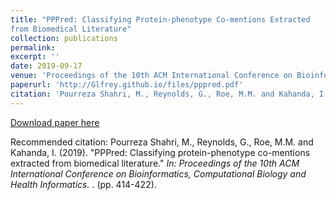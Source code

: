 ```yaml
---
title: "PPPred: Classifying Protein-phenotype Co-mentions Extracted
from Biomedical Literature"
collection: publications
permalink: 
excerpt: ''
date: 2019-09-17
venue: 'Proceedings of the 10th ACM International Conference on Bioinformatics, Computational Biology and Health Informatics'
paperurl: 'http://Glfrey.github.io/files/pppred.pdf'
citation: 'Pourreza Shahri, M., Reynolds, G., Roe, M.M. and Kahanda, I. (2019). &quot;PPPred: Classifying protein-phenotype co-mentions extracted from biomedical literature .&quot; <i>Proceedings of the 10th ACM International Conference on Bioinformatics, Computational Biology and Health Informatics </i>. (pp. 414-422).'
---
```


[Download paper here](http://Glfrey.github.io/files/moss.pdf)

Recommended citation: Pourreza Shahri, M., Reynolds, G., Roe, M.M. and Kahanda, I. (2019). "PPPred: Classifying protein-phenotype co-mentions extracted from biomedical literature." <i>In: Proceedings of the 10th ACM International Conference on Bioinformatics, Computational Biology and Health Informatics. </i>. (pp. 414-422).
